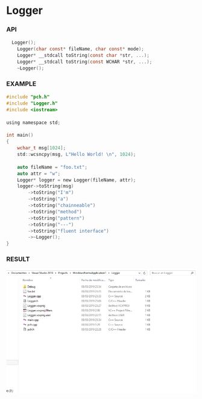 # Logger

### API 
```C
  Logger();
	Logger(char const* fileName, char const* mode);
	Logger* __stdcall toString(const char *str, ...);
	Logger* __stdcall toString(const WCHAR *str, ...);
	~Logger();
```

### EXAMPLE
```C
#include "pch.h"
#include "Logger.h"
#include <iostream>

using namespace std;

int main()
{
	wchar_t msg[1024];
	std::wcsncpy(msg, L"Hello World! \n", 1024);

	auto fileName = "foo.txt";
	auto attr = "w";
	Logger* logger = new Logger(fileName, attr);
	logger->toString(msg)
		->toString("I'm")
		->toString("a")
		->toString("chainneable")
		->toString("method")
		->toString("pattern")
		->toString("---")
		->toString("fluent interface")
		->~Logger();
}
```

### RESULT
![](https://raw.githubusercontent.com/vicboma1/Logger/master/assets/foo.gif)

